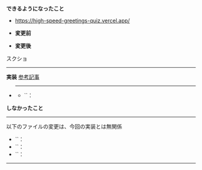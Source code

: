 # 
**できるようになったこと**
- https://high-speed-greetings-quiz.vercel.app/
- **変更前**
  
- **変更後**
  
スクショ
____
**実装**
[参考記事]()
- ****
  - ``：

**しなかったこと**
____
以下のファイルの変更は、今回の実装とは無関係
- ``：
- ``：
- ``：
____
